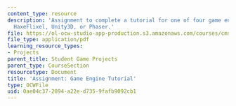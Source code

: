 ```yaml
---
content_type: resource
description: 'Assignment to complete a tutorial for one of four game engines: Flixel,
  HaxeFlixel, Unity3D, or Phaser.'
file: https://ol-ocw-studio-app-production.s3.amazonaws.com/courses/cms-611j-creating-video-games-fall-2014/0ae04c372894a22ed7359fafb9092cb1_MITCMS_611JF14_GameEngine.pdf
file_type: application/pdf
learning_resource_types:
- Projects
parent_title: Student Game Projects
parent_type: CourseSection
resourcetype: Document
title: 'Assignment: Game Engine Tutorial'
type: OCWFile
uid: 0ae04c37-2894-a22e-d735-9fafb9092cb1
---
```

